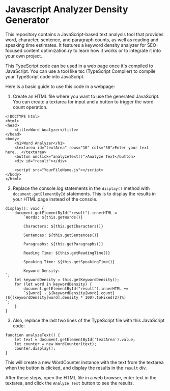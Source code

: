 # Javascript Analyzer Density Generator

This repository contains a JavaScript-based text analysis tool that provides word, character, sentence, and paragraph counts, as well as reading and speaking time estimates. It features a keyword density analyzer for SEO-focused content optimization.ry to learn how it works or to integrate it into your own project.

This TypeScript code can be used in a web page once it's compiled to JavaScript. You can use a tool like tsc (TypeScript Compiler) to compile your TypeScript code into JavaScript.

Here is a basic guide to use this code in a webpage:

1. Create an HTML file where you want to use the generated JavaScript. You can create a textarea for input and a button to trigger the word count operation.

<pre><code>&lt;!DOCTYPE html>
&lt;html>
&lt;head>
    &lt;title>Word Analyzer&lt;/title>
&lt;/head>
&lt;body>
    &lt;h1>Word Analyzer&lt;/h1>
    &lt;textarea id="textArea" rows="10" cols="50">Enter your text here...&lt;/textarea>
    &lt;button onclick="analyzeText()">Analyze Text&lt;/button>
    &lt;div id="result">&lt;/div>

	&lt;script src="YourFileName.js">&lt;/script>
&lt;/body>
&lt;/html></code></pre>

2. Replace the console.log statements in the `display()` method with `document.getElementById` statements. This is to display the results in your HTML page instead of the console.

<pre><code>display(): void {
    document.getElementById("result").innerHTML =
        `Words: ${this.getWords()} <br/>
        Characters: ${this.getCharacters()} <br/>
        Sentences: ${this.getSentences()} <br/>
        Paragraphs: ${this.getParagraphs()} <br/>
        Reading Time: ${this.getReadingTime()} <br/>
        Speaking Time: ${this.getSpeakingTime()} <br/>
        Keyword Density: <br/>`;
    let keywordDensity = this.getKeywordDensity();
    for (let word in keywordDensity) {
        document.getElementById("result").innerHTML +=
        `${word} - ${keywordDensity[word].count} (${(keywordDensity[word].density * 100).toFixed(2)}%) <br/>`;
    }
}</code></pre>

3. Also, replace the last two lines of the TypeScript file with this JavaScript code:

<pre><code>function analyzeText() {
    let text = document.getElementById('textArea').value;
    let counter = new WordCounter(text);
    counter.display();
}</code></pre>

This will create a new WordCounter instance with the text from the textarea when the button is clicked, and display the results in the `result` div.

After these steps, open the HTML file in a web browser, enter text in the textarea, and click the `Analyze Text` button to see the results.
